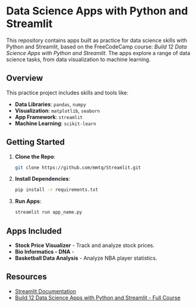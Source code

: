 # Data Science Apps with Python and Streamlit

This repository contains apps built as practice for data science skills with Python and Streamlit, based on the FreeCodeCamp course: *Build 12 Data Science Apps with Python and Streamlit*. The apps explore a range of data science tasks, from data visualization to machine learning.

## Overview

This practice project includes skills and tools like:
- **Data Libraries**: `pandas`, `numpy`
- **Visualization**: `matplotlib`, `seaborn`
- **App Framework**: `streamlit`
- **Machine Learning**: `scikit-learn`

## Getting Started

1. **Clone the Repo**:
   ```bash
   git clone https://github.com/mmtq/Streamlit.git
2. **Install Dependencies**:
    ```bash
    pip install -r requirements.txt
3. **Run Apps**:
    ```bash
    streamlit run app_name.py
## Apps Included

- **Stock Price Visualizer** - Track and analyze stock prices.
- **Bio Informatics - DNA** -
- **Basketball Data Analysis** - Analyze NBA player statistics.
## Resources

- [Streamlit Documentation](https://docs.streamlit.io/)
- [Build 12 Data Science Apps with Python and Streamlit - Full Course](https://www.youtube.com/watch?v=JwSS70SZdyM&t=738s&ab_channel=freeCodeCamp.org)

